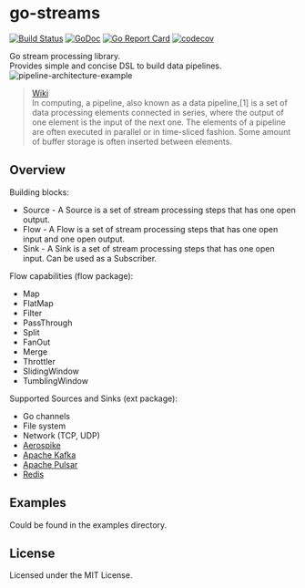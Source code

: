 # go-streams
[![Build Status](https://travis-ci.org/reugn/go-streams.svg?branch=master)](https://travis-ci.org/reugn/go-streams)
[![GoDoc](https://godoc.org/github.com/hzw456/go-streams?status.svg)](https://godoc.org/github.com/hzw456/go-streams)
[![Go Report Card](https://goreportcard.com/badge/github.com/hzw456/go-streams)](https://goreportcard.com/report/github.com/hzw456/go-streams)
[![codecov](https://codecov.io/gh/reugn/go-streams/branch/master/graph/badge.svg)](https://codecov.io/gh/reugn/go-streams)

Go stream processing library.  
Provides simple and concise DSL to build data pipelines.
![pipeline-architecture-example](./images/pipeline-architecture-example.png)
> [Wiki](https://en.wikipedia.org/wiki/Pipeline_(computing))  
> In computing, a pipeline, also known as a data pipeline,[1] is a set of data processing elements connected in series, where the output of one element is the input of the next one. The elements of a pipeline are often executed in parallel or in time-sliced fashion. Some amount of buffer storage is often inserted between elements.

## Overview
Building blocks:
* Source - A Source is a set of stream processing steps that has one open output.
* Flow - A Flow is a set of stream processing steps that has one open input and one open output. 
* Sink - A Sink is a set of stream processing steps that has one open input. Can be used as a Subscriber.

Flow capabilities (flow package):  
* Map
* FlatMap
* Filter
* PassThrough
* Split
* FanOut
* Merge
* Throttler
* SlidingWindow
* TumblingWindow

Supported Sources and Sinks (ext package):
* Go channels
* File system
* Network (TCP, UDP)
* [Aerospike](https://www.aerospike.com/)
* [Apache Kafka](https://kafka.apache.org/)
* [Apache Pulsar](https://pulsar.apache.org/)
* [Redis](https://redis.io/)

## Examples
Could be found in the examples directory.

## License
Licensed under the MIT License.